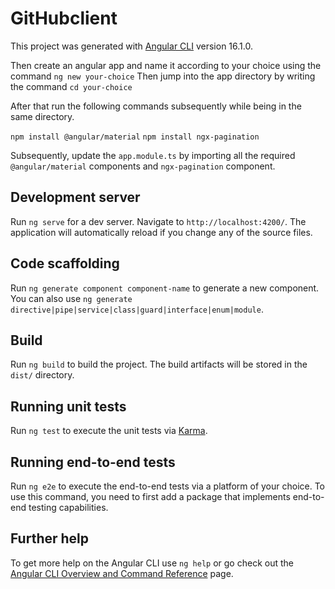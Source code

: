 # GitHubclient

This project was generated with [Angular CLI](https://github.com/angular/angular-cli) version 16.1.0.


Then create an angular app and name it according to your choice using the command `ng new your-choice`
Then jump into the app directory by writing the command `cd your-choice`

After that run the following commands subsequently while being in the same directory.

`npm install @angular/material` 
`npm install ngx-pagination`

Subsequently, update the `app.module.ts` by importing all the required `@angular/material` components and `ngx-pagination` component.

## Development server

Run `ng serve` for a dev server. Navigate to `http://localhost:4200/`. The application will automatically reload if you change any of the source files.

## Code scaffolding

Run `ng generate component component-name` to generate a new component. You can also use `ng generate directive|pipe|service|class|guard|interface|enum|module`.

## Build

Run `ng build` to build the project. The build artifacts will be stored in the `dist/` directory.

## Running unit tests

Run `ng test` to execute the unit tests via [Karma](https://karma-runner.github.io).

## Running end-to-end tests

Run `ng e2e` to execute the end-to-end tests via a platform of your choice. To use this command, you need to first add a package that implements end-to-end testing capabilities.

## Further help

To get more help on the Angular CLI use `ng help` or go check out the [Angular CLI Overview and Command Reference](https://angular.io/cli) page.

